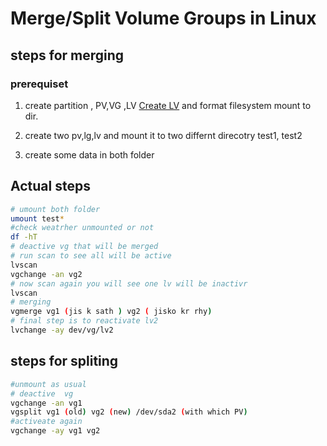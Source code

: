 # Merge/Split Volume Groups in Linux

## steps for merging

### prerequiset

1. create partition , PV,VG ,LV <a href = "LVM.md">Create LV</a> and format filesystem mount to dir.

1. create two pv,lg,lv and mount it to two differnt direcotry test1, test2

1. create some data in both folder

## Actual steps

```bash
# umount both folder
umount test*
#check weatrher unmounted or not
df -hT
# deactive vg that will be merged
# run scan to see all will be active
lvscan
vgchange -an vg2
# now scan again you will see one lv will be inactivr
lvscan
# merging
vgmerge vg1 (jis k sath ) vg2 ( jisko kr rhy)
# final step is to reactivate lv2
lvchange -ay dev/vg/lv2
```

## steps for spliting

```bash
#unmount as usual
# deactive  vg
vgchange -an vg1
vgsplit vg1 (old) vg2 (new) /dev/sda2 (with which PV)
#activeate again
vgchange -ay vg1 vg2
```
